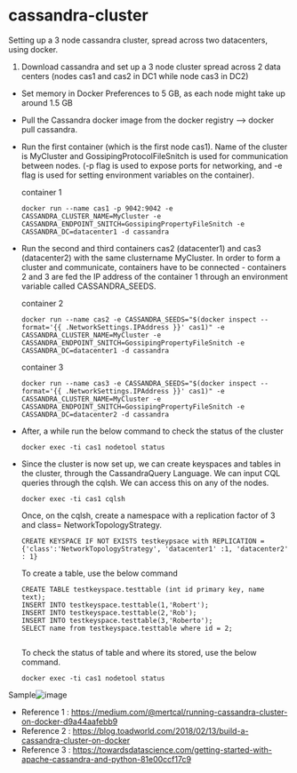 # cassandra-cluster
Setting up a 3 node cassandra cluster, spread across two datacenters, using docker.

1. Download cassandra and set up a 3 node cluster spread across 2 data centers (nodes cas1 and cas2 in DC1 while node cas3 in DC2) 
  - Set memory in Docker Preferences to 5 GB, as each node might take up around 1.5 GB
  - Pull the Cassandra docker image from the docker registry --> docker pull cassandra. 
  - Run the first container (which is the first node cas1). Name of the cluster is MyCluster and GossipingProtocolFileSnitch is used for communication between          nodes. (-p flag is used to expose ports for networking, and -e flag is used for setting environment variables on the container). 

     container 1
     
     ```
     docker run --name cas1 -p 9042:9042 -e CASSANDRA_CLUSTER_NAME=MyCluster -e CASSANDRA_ENDPOINT_SNITCH=GossipingPropertyFileSnitch -e CASSANDRA_DC=datacenter1 -d cassandra
     ```
  - Run the second and third containers cas2 (datacenter1) and cas3 (datacenter2) with the same clustername MyCluster. In order to form a cluster and communicate, containers have to be connected - containers 2 and 3 are fed the IP address of the container 1 through an environment variable called CASSANDRA_SEEDS.
     
     container 2
     
     ```
     docker run --name cas2 -e CASSANDRA_SEEDS="$(docker inspect --format='{{ .NetworkSettings.IPAddress }}' cas1)" -e CASSANDRA_CLUSTER_NAME=MyCluster -e CASSANDRA_ENDPOINT_SNITCH=GossipingPropertyFileSnitch -e CASSANDRA_DC=datacenter1 -d cassandra
     ```
     
     container 3
     
     ```
     docker run --name cas3 -e CASSANDRA_SEEDS="$(docker inspect --format='{{ .NetworkSettings.IPAddress }}' cas1)" -e CASSANDRA_CLUSTER_NAME=MyCluster -e CASSANDRA_ENDPOINT_SNITCH=GossipingPropertyFileSnitch -e CASSANDRA_DC=datacenter2 -d cassandra
     ```     
  
  - After, a while run the below command to check the status of the cluster
    ```
    docker exec -ti cas1 nodetool status
    ```
    
  - Since the cluster is now set up, we can create keyspaces and tables in the cluster, through the CassandraQuery Language. We can input CQL queries through the cqlsh. We can access this on any of the nodes.
    ```
    docker exec -ti cas1 cqlsh
    ```
    Once, on the cqlsh, create a namespace with a replication factor of 3 and class= NetworkTopologyStrategy. 
    ```
    CREATE KEYSPACE IF NOT EXISTS testkeypsace with REPLICATION = {'class':'NetworkTopologyStrategy', 'datacenter1' :1, 'datacenter2' : 1}
    ```
    To create a table, use the below command
    ```
    CREATE TABLE testkeyspace.testtable (int id primary key, name text);
    INSERT INTO testkeyspace.testtable(1,'Robert');
    INSERT INTO testkeyspace.testtable(2,'Rob');
    INSERT INTO testkeyspace.testtable(3,'Roberto');
    SELECT name from testkeyspace.testtable where id = 2;
   
    ```
    
    To check the status of table and where its stored, use the below command.
    
    ```
    docker exec -ti cas1 nodetool status
    ```
    
    
 Sample![image](https://user-images.githubusercontent.com/47663871/114228684-d082f000-9944-11eb-9a65-619641faea48.png)



  - Reference 1 : https://medium.com/@mertcal/running-cassandra-cluster-on-docker-d9a44aafebb9
  - Reference 2 : https://blog.toadworld.com/2018/02/13/build-a-cassandra-cluster-on-docker 
  - Reference 3 : https://towardsdatascience.com/getting-started-with-apache-cassandra-and-python-81e00ccf17c9
